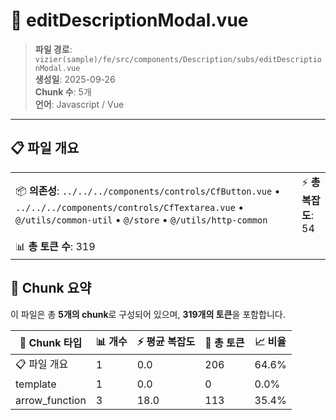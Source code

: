 # 📄 editDescriptionModal.vue

> **파일 경로**: `vizier(sample)/fe/src/components/Description/subs/editDescriptionModal.vue`  
> **생성일**: 2025-09-26  
> **Chunk 수**: 5개  
> **언어**: Javascript / Vue
---


## 📋 파일 개요

| | |
|--|--|
| 📦 **의존성**: `../../../components/controls/CfButton.vue` • `../../../components/controls/CfTextarea.vue` • `@/utils/common-util` • `@/store` • `@/utils/http-common` | ⚡ **총 복잡도**: 54 |
| 📊 **총 토큰 수**: 319 |  |






## 🧩 Chunk 요약

이 파일은 총 **5개의 chunk**로 구성되어 있으며, **319개의 토큰**을 포함합니다.

| 🧩 Chunk 타입 | 📊 개수 | ⚡ 평균 복잡도 | 📝 총 토큰 | 📈 비율 |
|---------------|--------|-------------|----------|--------|
| 📋 파일 개요 | 1 | 0.0 | 206 | 64.6% |
| template | 1 | 0.0 | 0 | 0.0% |
| arrow_function | 3 | 18.0 | 113 | 35.4% |

